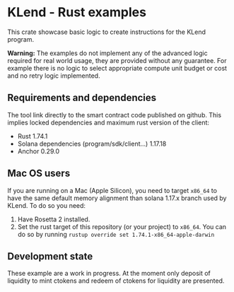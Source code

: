 # KLend - Rust examples

This crate showcase basic logic to create instructions for the KLend program.

**Warning:** The examples do not implement any of the advanced logic required for real world usage, they are provided without any guarantee. For example there is no logic to select appropriate compute unit budget or cost and no retry logic implemented.

## Requirements and dependencies

The tool link directly to the smart contract code published on github. This implies locked dependencies and maximum rust version of the client:

- Rust 1.74.1
- Solana dependencies (program/sdk/client...) 1.17.18
- Anchor 0.29.0

## Mac OS users

If you are running on a Mac (Apple Silicon), you need to target `x86_64` to have the same default memory alignment than solana 1.17.x branch used by KLend. To do so you need:

1. Have Rosetta 2 installed.
2. Set the rust target of this repository (or your project) to `x86_64`. You can do so by running `rustup override set 1.74.1-x86_64-apple-darwin`

## Development state

These example are a work in progress.
At the moment only deposit of liquidity to mint ctokens and redeem of ctokens for liquidity are presented.
